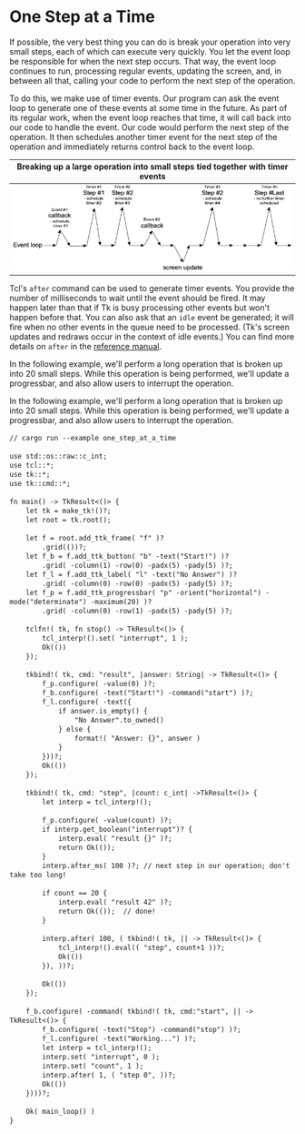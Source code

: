 # One Step at a Time

If possible, the very best thing you can do is break your operation into very
small steps, each of which can execute very quickly. You let the event loop be
responsible for when the next step occurs. That way, the event loop continues to
run, processing regular events, updating the screen, and, in between all that,
calling your code to perform the next step of the operation.

To do this, we make use of timer events. Our program can ask the event loop to
generate one of these events at some time in the future. As part of its regular
work, when the event loop reaches that time, it will call back into our code to
handle the event. Our code would perform the next step of the operation. It then
schedules another timer event for the next step of the operation and immediately
returns control back to the event loop.

|                 Breaking up a large operation into small steps tied together with timer events                 |
| :------------------------------------------------------------------------------------------------------------: |
| ![Breaking up a large operation into small steps tied together with timer events.](./images/aftertimeline.png) |

Tcl's `after` command can be used to generate timer events. You provide the
number of milliseconds to wait until the event should be fired. It may happen
later than that if Tk is busy processing other events but won't happen before
that. You can also ask that an `idle` event be generated; it will fire when no
other events in the queue need to be processed. (Tk's screen updates and redraws
occur in the context of idle events.) You can find more details on `after` in
the [reference manual](https://docs.rs/tcl/after/index.html).

In the following example, we'll perform a long operation that is broken up into
20 small steps. While this operation is being performed, we'll update a
progressbar, and also allow users to interrupt the operation.

In the following example, we'll perform a long operation that is broken up into
20 small steps. While this operation is being performed, we'll update a
progressbar, and also allow users to interrupt the operation.

```rust,no_run
// cargo run --example one_step_at_a_time

use std::os::raw::c_int;
use tcl::*;
use tk::*;
use tk::cmd::*;

fn main() -> TkResult<()> {
    let tk = make_tk!()?;
    let root = tk.root();

    let f = root.add_ttk_frame( "f" )?
        .grid(())?;
    let f_b = f.add_ttk_button( "b" -text("Start!") )?
        .grid( -column(1) -row(0) -padx(5) -pady(5) )?;
    let f_l = f.add_ttk_label( "l" -text("No Answer") )?
        .grid( -column(0) -row(0) -padx(5) -pady(5) )?;
    let f_p = f.add_ttk_progressbar( "p" -orient("horizontal") -mode("determinate") -maximum(20) )?
        .grid( -column(0) -row(1) -padx(5) -pady(5) )?;

    tclfn!( tk, fn stop() -> TkResult<()> {
        tcl_interp!().set( "interrupt", 1 );
        Ok(())
    });

    tkbind!( tk, cmd: "result", |answer: String| -> TkResult<()> {
        f_p.configure( -value(0) )?;
        f_b.configure( -text("Start!") -command("start") )?;
        f_l.configure( -text({
            if answer.is_empty() {
                "No Answer".to_owned()
            } else {
                format!( "Answer: {}", answer )
            }
        }))?;
        Ok(())
    });

    tkbind!( tk, cmd: "step", |count: c_int| ->TkResult<()> {
        let interp = tcl_interp!();

        f_p.configure( -value(count) )?;
        if interp.get_boolean("interrupt")? {
            interp.eval( "result {}" )?;
            return Ok(());
        }
        interp.after_ms( 100 )?; // next step in our operation; don't take too long!

        if count == 20 {
            interp.eval( "result 42" )?;
            return Ok(());  // done!
        }

        interp.after( 100, ( tkbind!( tk, || -> TkResult<()> {
            tcl_interp!().eval(( "step", count+1 ))?;
            Ok(())
        }), ))?;

        Ok(())
    });

    f_b.configure( -command( tkbind!( tk, cmd:"start", || -> TkResult<()> {
        f_b.configure( -text("Stop") -command("stop") )?;
        f_l.configure( -text("Working...") )?;
        let interp = tcl_interp!();
        interp.set( "interrupt", 0 );
        interp.set( "count", 1 );
        interp.after( 1, ( "step 0", ))?;
        Ok(())
    })))?;

    Ok( main_loop() )
}
```
